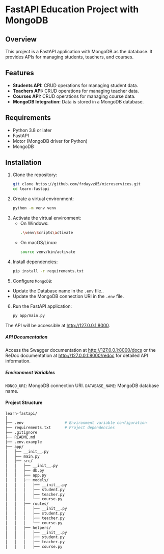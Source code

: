# FastAPI Education Project with MongoDB

## Overview

This project is a FastAPI application with MongoDB as the database. It provides APIs for managing students, teachers, and courses.

## Features

- **Students API:** CRUD operations for managing student data.
- **Teachers API:** CRUD operations for managing teacher data.
- **Courses API:** CRUD operations for managing course data.
- **MongoDB Integration:** Data is stored in a MongoDB database.

## Requirements

- Python 3.8 or later
- FastAPI
- Motor (MongoDB driver for Python)
- MongoDB

## Installation

1. Clone the repository:
   ```bash
   git clone https://github.com/frdayvz85/microservices.git
   cd learn-fastapi
    ```
2. Create a virtual environment:
   ```bash
   python -m venv venv
    ```
3. Activate the virtual environment:
    - On Windows:
        ```bash
        .\venv\Scripts\activate
        ```
    - On macOS/Linux:
        ```bash
        source venv/bin/activate
        ```
4. Install dependencies:
    ```bash
    pip install -r requirements.txt
    ```
5. Configure `MongoDB`:
- Update the Database name in the `.env` file..
- Update the MongoDB connection URI in the `.env` file.

6. Run the FastAPI application:
    ```bash
    py app/main.py
    ```
 The API will be accessible at http://127.0.0.1:8000.

##### API Documentation
Access the Swagger documentation at http://127.0.0.1:8000/docs or the ReDoc documentation at http://127.0.0.1:8000/redoc for detailed API information.

##### Environment Variables
`MONGO_URI`: MongoDB connection URI.
`DATABASE_NAME`: MongoDB database name.

#### Project Structure
```bash
learn-fastapi/
│
├── .env                  # Environment variable configuration
├── requirements.txt      # Project dependencies
├── .gitignore
├── README.md
├── .env.example
├── app/
│   ├── __init__.py
│   ├── main.py
│   ├── src/
│   │   ├── __init__.py
│   │   ├── db.py
│   │   ├── app.py
│   │   ├── models/
│   │   │   ├── __init__.py
│   │   │   ├── student.py
│   │   │   ├── teacher.py
│   │   │   └── course.py
│   │   ├── routes/
│   │   │   ├── __init__.py
│   │   │   ├── student.py
│   │   │   ├── teacher.py
│   │   │   └── course.py
│   │   ├── helpers/
│   │   │   ├── __init__.py
│   │   │   ├── student.py
│   │   │   ├── teacher.py
│   │   │   ├── course.py  
```